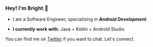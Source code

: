 ### Hey! I'm Bright.👋

* I am a Software Engineer, specializing in **_Android Development_**.

* **I currently work with:** Java + Kotlin + Android Studio

You can find me on [Twitter](https://twitter.com/briocodes) if you want to chat. Let's connect.
<!--
**briocodes/briocodes** is a ✨ _special_ ✨ repository because its `README.md` (this file) appears on your GitHub profile.
Here are some ideas to get you started:

- 🔭 I’m currently working on...
- 🌱 I’m currently learning ...
- 👯 I’m looking to collaborate on...
- 🤔 I’m looking for help with ...
- 💬 Ask me about ...
- 📫 How to reach me: ...
- 😄 Pronouns: ...
- ⚡ Fun fact: ...
-->
